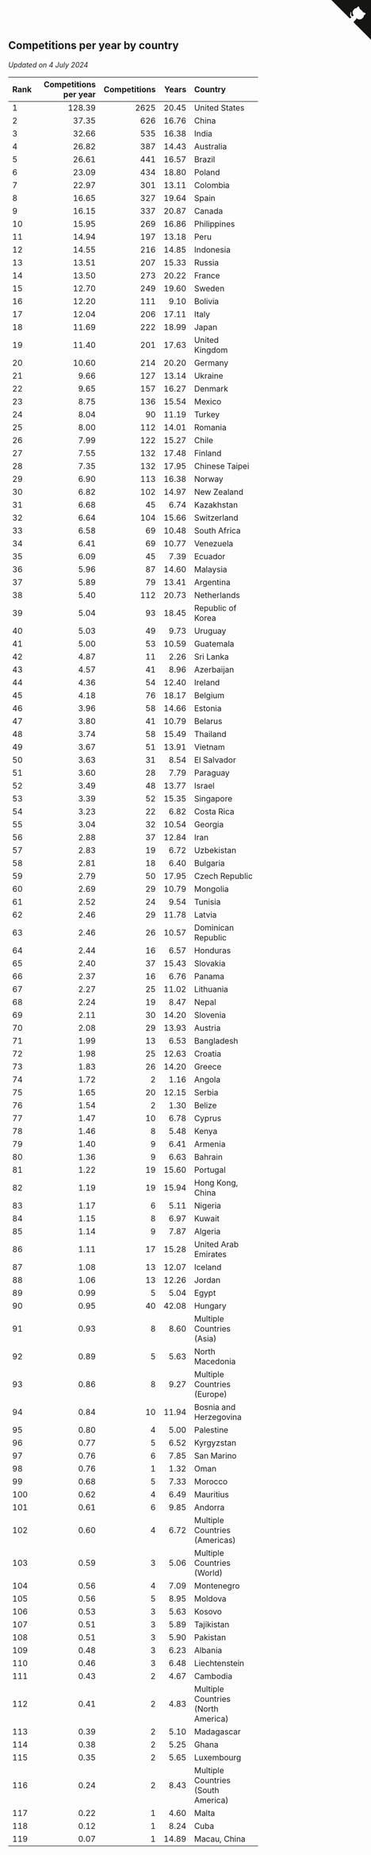 ## Competitions per year by country

*Updated on  4 July 2024*

| Rank | Competitions per year | Competitions | Years | Country |
| :--- | ---: | ---: | ---: | :--- |
| 1 | 128.39 | 2625 | 20.45 | United States |
| 2 | 37.35 | 626 | 16.76 | China |
| 3 | 32.66 | 535 | 16.38 | India |
| 4 | 26.82 | 387 | 14.43 | Australia |
| 5 | 26.61 | 441 | 16.57 | Brazil |
| 6 | 23.09 | 434 | 18.80 | Poland |
| 7 | 22.97 | 301 | 13.11 | Colombia |
| 8 | 16.65 | 327 | 19.64 | Spain |
| 9 | 16.15 | 337 | 20.87 | Canada |
| 10 | 15.95 | 269 | 16.86 | Philippines |
| 11 | 14.94 | 197 | 13.18 | Peru |
| 12 | 14.55 | 216 | 14.85 | Indonesia |
| 13 | 13.51 | 207 | 15.33 | Russia |
| 14 | 13.50 | 273 | 20.22 | France |
| 15 | 12.70 | 249 | 19.60 | Sweden |
| 16 | 12.20 | 111 | 9.10 | Bolivia |
| 17 | 12.04 | 206 | 17.11 | Italy |
| 18 | 11.69 | 222 | 18.99 | Japan |
| 19 | 11.40 | 201 | 17.63 | United Kingdom |
| 20 | 10.60 | 214 | 20.20 | Germany |
| 21 | 9.66 | 127 | 13.14 | Ukraine |
| 22 | 9.65 | 157 | 16.27 | Denmark |
| 23 | 8.75 | 136 | 15.54 | Mexico |
| 24 | 8.04 | 90 | 11.19 | Turkey |
| 25 | 8.00 | 112 | 14.01 | Romania |
| 26 | 7.99 | 122 | 15.27 | Chile |
| 27 | 7.55 | 132 | 17.48 | Finland |
| 28 | 7.35 | 132 | 17.95 | Chinese Taipei |
| 29 | 6.90 | 113 | 16.38 | Norway |
| 30 | 6.82 | 102 | 14.97 | New Zealand |
| 31 | 6.68 | 45 | 6.74 | Kazakhstan |
| 32 | 6.64 | 104 | 15.66 | Switzerland |
| 33 | 6.58 | 69 | 10.48 | South Africa |
| 34 | 6.41 | 69 | 10.77 | Venezuela |
| 35 | 6.09 | 45 | 7.39 | Ecuador |
| 36 | 5.96 | 87 | 14.60 | Malaysia |
| 37 | 5.89 | 79 | 13.41 | Argentina |
| 38 | 5.40 | 112 | 20.73 | Netherlands |
| 39 | 5.04 | 93 | 18.45 | Republic of Korea |
| 40 | 5.03 | 49 | 9.73 | Uruguay |
| 41 | 5.00 | 53 | 10.59 | Guatemala |
| 42 | 4.87 | 11 | 2.26 | Sri Lanka |
| 43 | 4.57 | 41 | 8.96 | Azerbaijan |
| 44 | 4.36 | 54 | 12.40 | Ireland |
| 45 | 4.18 | 76 | 18.17 | Belgium |
| 46 | 3.96 | 58 | 14.66 | Estonia |
| 47 | 3.80 | 41 | 10.79 | Belarus |
| 48 | 3.74 | 58 | 15.49 | Thailand |
| 49 | 3.67 | 51 | 13.91 | Vietnam |
| 50 | 3.63 | 31 | 8.54 | El Salvador |
| 51 | 3.60 | 28 | 7.79 | Paraguay |
| 52 | 3.49 | 48 | 13.77 | Israel |
| 53 | 3.39 | 52 | 15.35 | Singapore |
| 54 | 3.23 | 22 | 6.82 | Costa Rica |
| 55 | 3.04 | 32 | 10.54 | Georgia |
| 56 | 2.88 | 37 | 12.84 | Iran |
| 57 | 2.83 | 19 | 6.72 | Uzbekistan |
| 58 | 2.81 | 18 | 6.40 | Bulgaria |
| 59 | 2.79 | 50 | 17.95 | Czech Republic |
| 60 | 2.69 | 29 | 10.79 | Mongolia |
| 61 | 2.52 | 24 | 9.54 | Tunisia |
| 62 | 2.46 | 29 | 11.78 | Latvia |
| 63 | 2.46 | 26 | 10.57 | Dominican Republic |
| 64 | 2.44 | 16 | 6.57 | Honduras |
| 65 | 2.40 | 37 | 15.43 | Slovakia |
| 66 | 2.37 | 16 | 6.76 | Panama |
| 67 | 2.27 | 25 | 11.02 | Lithuania |
| 68 | 2.24 | 19 | 8.47 | Nepal |
| 69 | 2.11 | 30 | 14.20 | Slovenia |
| 70 | 2.08 | 29 | 13.93 | Austria |
| 71 | 1.99 | 13 | 6.53 | Bangladesh |
| 72 | 1.98 | 25 | 12.63 | Croatia |
| 73 | 1.83 | 26 | 14.20 | Greece |
| 74 | 1.72 | 2 | 1.16 | Angola |
| 75 | 1.65 | 20 | 12.15 | Serbia |
| 76 | 1.54 | 2 | 1.30 | Belize |
| 77 | 1.47 | 10 | 6.78 | Cyprus |
| 78 | 1.46 | 8 | 5.48 | Kenya |
| 79 | 1.40 | 9 | 6.41 | Armenia |
| 80 | 1.36 | 9 | 6.63 | Bahrain |
| 81 | 1.22 | 19 | 15.60 | Portugal |
| 82 | 1.19 | 19 | 15.94 | Hong Kong, China |
| 83 | 1.17 | 6 | 5.11 | Nigeria |
| 84 | 1.15 | 8 | 6.97 | Kuwait |
| 85 | 1.14 | 9 | 7.87 | Algeria |
| 86 | 1.11 | 17 | 15.28 | United Arab Emirates |
| 87 | 1.08 | 13 | 12.07 | Iceland |
| 88 | 1.06 | 13 | 12.26 | Jordan |
| 89 | 0.99 | 5 | 5.04 | Egypt |
| 90 | 0.95 | 40 | 42.08 | Hungary |
| 91 | 0.93 | 8 | 8.60 | Multiple Countries (Asia) |
| 92 | 0.89 | 5 | 5.63 | North Macedonia |
| 93 | 0.86 | 8 | 9.27 | Multiple Countries (Europe) |
| 94 | 0.84 | 10 | 11.94 | Bosnia and Herzegovina |
| 95 | 0.80 | 4 | 5.00 | Palestine |
| 96 | 0.77 | 5 | 6.52 | Kyrgyzstan |
| 97 | 0.76 | 6 | 7.85 | San Marino |
| 98 | 0.76 | 1 | 1.32 | Oman |
| 99 | 0.68 | 5 | 7.33 | Morocco |
| 100 | 0.62 | 4 | 6.49 | Mauritius |
| 101 | 0.61 | 6 | 9.85 | Andorra |
| 102 | 0.60 | 4 | 6.72 | Multiple Countries (Americas) |
| 103 | 0.59 | 3 | 5.06 | Multiple Countries (World) |
| 104 | 0.56 | 4 | 7.09 | Montenegro |
| 105 | 0.56 | 5 | 8.95 | Moldova |
| 106 | 0.53 | 3 | 5.63 | Kosovo |
| 107 | 0.51 | 3 | 5.89 | Tajikistan |
| 108 | 0.51 | 3 | 5.90 | Pakistan |
| 109 | 0.48 | 3 | 6.23 | Albania |
| 110 | 0.46 | 3 | 6.48 | Liechtenstein |
| 111 | 0.43 | 2 | 4.67 | Cambodia |
| 112 | 0.41 | 2 | 4.83 | Multiple Countries (North America) |
| 113 | 0.39 | 2 | 5.10 | Madagascar |
| 114 | 0.38 | 2 | 5.25 | Ghana |
| 115 | 0.35 | 2 | 5.65 | Luxembourg |
| 116 | 0.24 | 2 | 8.43 | Multiple Countries (South America) |
| 117 | 0.22 | 1 | 4.60 | Malta |
| 118 | 0.12 | 1 | 8.24 | Cuba |
| 119 | 0.07 | 1 | 14.89 | Macau, China |


<a href="https://github.com/JustinTimeCuber/wca_statistics" class="github-corner" aria-label="View source on Github"><svg width="80" height="80" viewBox="0 0 250 250" style="fill:#151513; color:#fff; position: absolute; top: 0; border: 0; right: 0;" aria-hidden="true"><path d="M0,0 L115,115 L130,115 L142,142 L250,250 L250,0 Z"></path><path d="M128.3,109.0 C113.8,99.7 119.0,89.6 119.0,89.6 C122.0,82.7 120.5,78.6 120.5,78.6 C119.2,72.0 123.4,76.3 123.4,76.3 C127.3,80.9 125.5,87.3 125.5,87.3 C122.9,97.6 130.6,101.9 134.4,103.2" fill="currentColor" style="transform-origin: 130px 106px;" class="octo-arm"></path><path d="M115.0,115.0 C114.9,115.1 118.7,116.5 119.8,115.4 L133.7,101.6 C136.9,99.2 139.9,98.4 142.2,98.6 C133.8,88.0 127.5,74.4 143.8,58.0 C148.5,53.4 154.0,51.2 159.7,51.0 C160.3,49.4 163.2,43.6 171.4,40.1 C171.4,40.1 176.1,42.5 178.8,56.2 C183.1,58.6 187.2,61.8 190.9,65.4 C194.5,69.0 197.7,73.2 200.1,77.6 C213.8,80.2 216.3,84.9 216.3,84.9 C212.7,93.1 206.9,96.0 205.4,96.6 C205.1,102.4 203.0,107.8 198.3,112.5 C181.9,128.9 168.3,122.5 157.7,114.1 C157.9,116.9 156.7,120.9 152.7,124.9 L141.0,136.5 C139.8,137.7 141.6,141.9 141.8,141.8 Z" fill="currentColor" class="octo-body"></path></svg></a><style>.github-corner:hover .octo-arm{animation:octocat-wave 560ms ease-in-out}@keyframes octocat-wave{0%,100%{transform:rotate(0)}20%,60%{transform:rotate(-25deg)}40%,80%{transform:rotate(10deg)}}@media (max-width:500px){.github-corner:hover .octo-arm{animation:none}.github-corner .octo-arm{animation:octocat-wave 560ms ease-in-out}}</style>
